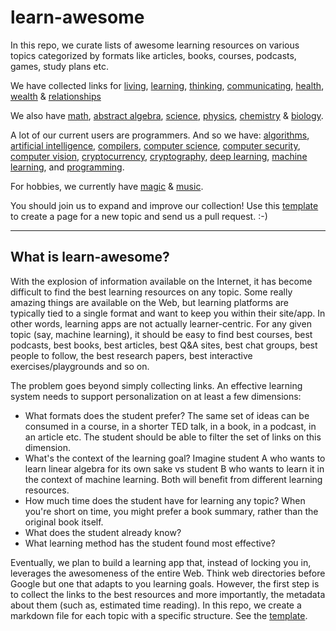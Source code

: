# learn-awesome

In this repo, we curate lists of awesome learning resources on various topics categorized by formats like articles, books, courses, podcasts, games, study plans etc.

We have collected links for [living](living.md), [learning](learning.md), [thinking](thinking.md), [communicating](communicating.md), [health](health.md), [wealth](wealth.md) & [relationships](relationships.md)

We also have [math](math.md), [abstract algebra](abstract-algebra.md), [science](science.md), [physics](physics.md), [chemistry](chemistry.md) & [biology](biology.md).

A lot of our current users are programmers. And so we have: [algorithms](algorithms.md), [artificial intelligence](artificial-intelligence.md), [compilers](compilers.md), [computer science](computer-science.md), [computer security](computer-security.md), [computer vision](computer-vision.md), [cryptocurrency](cryptocurrency.md), [cryptography](cryptography.md), [deep learning](deep-learning.md), [machine learning](machine-learning.md), and [programming](programming.md).

For hobbies, we currently have [magic](magic.md) & [music](music.md).

You should join us to expand and improve our collection! Use this [template](template.md) to create a page for a new topic and send us a pull request. :-)

---

## What is learn-awesome?

With the explosion of information available on the Internet, it has become difficult to find the best learning resources on any topic. Some really amazing things are available on the Web, but learning platforms are typically tied to a single format and want to keep you within their site/app. In other words, learning apps are not actually learner-centric. For any given topic (say, machine learning), it should be easy to find best courses, best podcasts, best books, best articles, best Q&A sites, best chat groups, best people to follow, the best research papers, best interactive exercises/playgrounds and so on.

The problem goes beyond simply collecting links. An effective learning system needs to support personalization on at least a few dimensions:

- What formats does the student prefer? The same set of ideas can be consumed in a course, in a shorter TED talk, in a book, in a podcast, in an article etc. The student should be able to filter the set of links on this dimension.
- What's the context of the learning goal? Imagine student A who wants to learn linear algebra for its own sake vs student B who wants to learn it in the context of machine learning. Both will benefit from different learning resources.
- How much time does the student have for learning any topic? When you're short on time, you might prefer a book summary, rather than the original book itself.
- What does the student already know?
- What learning method has the student found most effective?

Eventually, we plan to build a learning app that, instead of locking you in, leverages the awesomeness of the entire Web. Think web directories before Google but one that adapts to you learning goals. However, the first step is to collect the links to the best resources and more importantly, the metadata about them (such as, estimated time reading). In this repo, we create a markdown file for each topic with a specific structure. See the [template](template.md).

